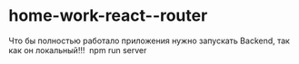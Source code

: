 # home-work-react--router
Что бы полностью работало приложения нужно запускать Backend, так как он локальный!!! 
npm run server
